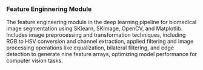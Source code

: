 ### Feature Enginnering Module

The feature engineering module in the deep learning pipeline for biomedical image segmentation using SKlearn, SKImage, OpenCV, and Matplotlib.
Includes image preprocessing and transformation techniques, including RGB to HSV conversion and channel extraction, applied filtering and image processing operations like equalization, bilateral filtering, and edge detection to generate nine feature arrays, optimizing model performance for computer vision tasks.
